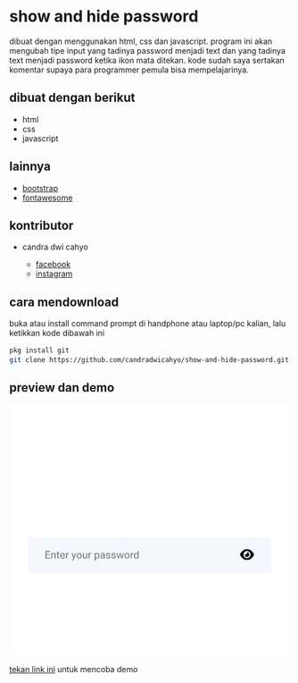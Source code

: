 # show and hide password

dibuat dengan menggunakan html, css dan javascript. program ini akan mengubah tipe input yang tadinya password menjadi text dan yang tadinya text menjadi password ketika ikon mata ditekan. kode sudah saya sertakan komentar supaya para programmer pemula bisa mempelajarinya.

## dibuat dengan berikut

* html
* css
* javascript

## lainnya

* [bootstrap](https://getbootstrap.com)
* [fontawesome](https://fontawesome.com)

## kontributor

* candra dwi cahyo

  * [facebook](https://facebook.com/candradwicahyo18)
  * [instagram](https://instagram.com/candradwicahyo18)

## cara mendownload

buka atau install command prompt di handphone atau laptop/pc kalian, lalu ketikkan kode dibawah ini

```bash 
pkg install git 
git clone https://github.com/candradwicahyo/show-and-hide-password.git
```

## preview dan demo 

![preview](https://github.com/candradwicahyo/show-and-hide-password/blob/master/image.jpg)

[tekan link ini](https://candradwicahyo.github.io/show-and-hide-password) untuk mencoba demo
